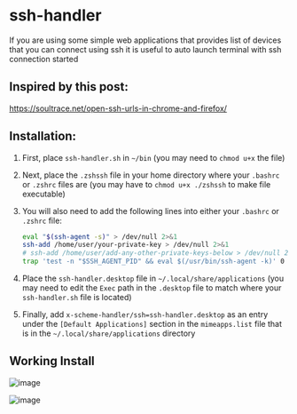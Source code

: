 # ssh-handler
If you are using some simple web applications that provides list of devices that you can connect using ssh it is useful to auto launch terminal with ssh connection started

## Inspired by this post:
https://soultrace.net/open-ssh-urls-in-chrome-and-firefox/

## Installation:

1. First, place `ssh-handler.sh` in `~/bin` (you may need to `chmod u+x` the file)

2. Next, place the `.zshssh` file in your home directory where your `.bashrc` or `.zshrc` files are (you may have to `chmod u+x ./zshssh` to make file executable)

3. You will also need to add the following lines into either your `.bashrc` or `.zshrc` file:
   ```bash
   eval "$(ssh-agent -s)" > /dev/null 2>&1
   ssh-add /home/user/your-private-key > /dev/null 2>&1
   # ssh-add /home/user/add-any-other-private-keys-below > /dev/null 2>&1
   trap 'test -n "$SSH_AGENT_PID" && eval $(/usr/bin/ssh-agent -k)' 0
   ```

4. Place the `ssh-handler.desktop` file in `~/.local/share/applications` (you may need to edit the `Exec` path in the `.desktop` file to match where your `ssh-handler.sh` file is located)

5. Finally, add `x-scheme-handler/ssh=ssh-handler.desktop` as an entry under the `[Default Applications]` section in the `mimeapps.list` file that is in the `~/.local/share/applications` directory

## Working Install

![image](https://github.com/z3d6380/ssh-handler/assets/73666574/49560bb6-3bf2-4786-8af6-15cd0af3190b)

![image](https://github.com/z3d6380/ssh-handler/assets/73666574/5d5b701b-ea27-4c91-9223-5c6c7d8f2878)
